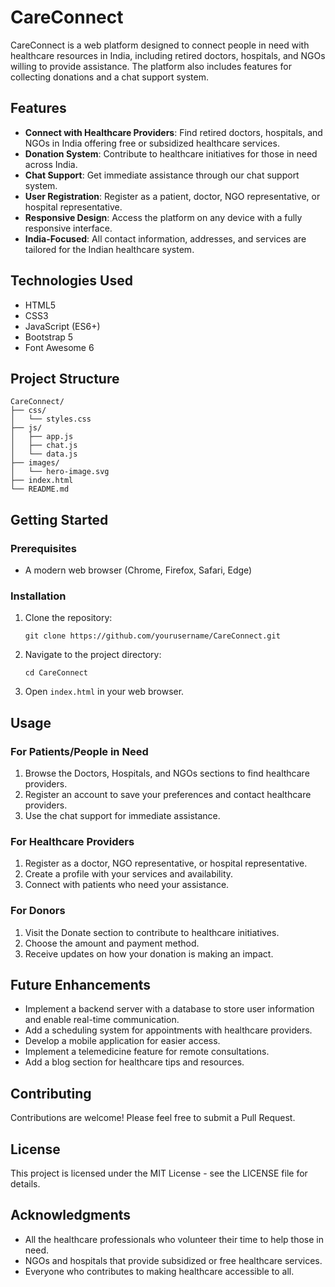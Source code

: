 # CareConnect

CareConnect is a web platform designed to connect people in need with healthcare resources in India, including retired doctors, hospitals, and NGOs willing to provide assistance. The platform also includes features for collecting donations and a chat support system.

## Features

- **Connect with Healthcare Providers**: Find retired doctors, hospitals, and NGOs in India offering free or subsidized healthcare services.
- **Donation System**: Contribute to healthcare initiatives for those in need across India.
- **Chat Support**: Get immediate assistance through our chat support system.
- **User Registration**: Register as a patient, doctor, NGO representative, or hospital representative.
- **Responsive Design**: Access the platform on any device with a fully responsive interface.
- **India-Focused**: All contact information, addresses, and services are tailored for the Indian healthcare system.

## Technologies Used

- HTML5
- CSS3
- JavaScript (ES6+)
- Bootstrap 5
- Font Awesome 6

## Project Structure

```
CareConnect/
├── css/
│   └── styles.css
├── js/
│   ├── app.js
│   ├── chat.js
│   └── data.js
├── images/
│   └── hero-image.svg
├── index.html
└── README.md
```

## Getting Started

### Prerequisites

- A modern web browser (Chrome, Firefox, Safari, Edge)

### Installation

1. Clone the repository:
   ```
   git clone https://github.com/yourusername/CareConnect.git
   ```

2. Navigate to the project directory:
   ```
   cd CareConnect
   ```

3. Open `index.html` in your web browser.

## Usage

### For Patients/People in Need

1. Browse the Doctors, Hospitals, and NGOs sections to find healthcare providers.
2. Register an account to save your preferences and contact healthcare providers.
3. Use the chat support for immediate assistance.

### For Healthcare Providers

1. Register as a doctor, NGO representative, or hospital representative.
2. Create a profile with your services and availability.
3. Connect with patients who need your assistance.

### For Donors

1. Visit the Donate section to contribute to healthcare initiatives.
2. Choose the amount and payment method.
3. Receive updates on how your donation is making an impact.

## Future Enhancements

- Implement a backend server with a database to store user information and enable real-time communication.
- Add a scheduling system for appointments with healthcare providers.
- Develop a mobile application for easier access.
- Implement a telemedicine feature for remote consultations.
- Add a blog section for healthcare tips and resources.

## Contributing

Contributions are welcome! Please feel free to submit a Pull Request.

## License

This project is licensed under the MIT License - see the LICENSE file for details.

## Acknowledgments

- All the healthcare professionals who volunteer their time to help those in need.
- NGOs and hospitals that provide subsidized or free healthcare services.
- Everyone who contributes to making healthcare accessible to all.
